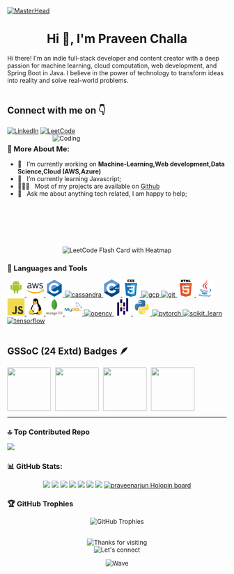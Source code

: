 [![MasterHead](https://firebasestorage.googleapis.com/v0/b/flexi-coding.appspot.com/o/dempgi7-520f8d5f-63d4-4453-8822-dbc149ae27f8.gif?alt=media&token=91c0c7b2-93c3-4029-b011-1a8703c5730d)](https://rishavchanda.io)
<h1 align="center">Hi 👋, I'm Praveen Challa</h1>

Hi there! I'm an indie full-stack developer and content creator with a deep passion for machine learning, cloud computation, web development, and Spring Boot in Java. I believe in the power of technology to transform ideas into reality and solve real-world problems.
<br/>
<br/>


## Connect with me on 👇

[![LinkedIn](https://img.shields.io/badge/LinkedIn--blue)](https://www.linkedin.com/in/praveen-challa-6043a3276/)
[![LeetCode](https://img.shields.io/badge/LeetCode--blue)](https://leetcode.com/u/Arjunkrishna1234/)
<img align="right" alt="Coding" width="400" src="https://cdn.dribbble.com/users/1162077/screenshots/3848914/programmer.gif">

### 🧐 More About Me:
- 🔭 &nbsp; I’m currently working on **Machine-Learning,Web development,Data Science,Cloud (AWS,Azure)**
- 🌱 &nbsp; I’m currently learning Javascript; 
- 👨🏻‍💻 &nbsp; Most of my projects are available on [Github]([https://github.com/praveenarjun?tab=repositories])
- 💬 &nbsp; Ask me about anything tech related, I am happy to help;
<br/>
<br/>

  <br/>
  <br/>
  <br/>

<p align="center">
  <img src="https://leetcard.jacoblin.cool/Arjunkrishna1234?theme=dark&font=Strait&ext=heatmap" alt="LeetCode Flash Card with Heatmap" />
</p>

### 🧰 Languages and Tools

<p align="left"> <a href="https://developer.android.com" target="_blank" rel="noreferrer"> <img src="https://raw.githubusercontent.com/devicons/devicon/master/icons/android/android-original-wordmark.svg" alt="android" width="40" height="40"/> </a> <a href="https://aws.amazon.com" target="_blank" rel="noreferrer"> <img src="https://raw.githubusercontent.com/devicons/devicon/master/icons/amazonwebservices/amazonwebservices-original-wordmark.svg" alt="aws" width="40" height="40"/> </a> <a href="https://www.cprogramming.com/" target="_blank" rel="noreferrer"> <img src="https://raw.githubusercontent.com/devicons/devicon/master/icons/c/c-original.svg" alt="c" width="40" height="40"/> </a> <a href="https://cassandra.apache.org/" target="_blank" rel="noreferrer"> <img src="https://www.vectorlogo.zone/logos/apache_cassandra/apache_cassandra-icon.svg" alt="cassandra" width="40" height="40"/> </a> <a href="https://www.w3schools.com/cpp/" target="_blank" rel="noreferrer"> <img src="https://raw.githubusercontent.com/devicons/devicon/master/icons/cplusplus/cplusplus-original.svg" alt="cplusplus" width="40" height="40"/> </a> <a href="https://www.w3schools.com/css/" target="_blank" rel="noreferrer"> <img src="https://raw.githubusercontent.com/devicons/devicon/master/icons/css3/css3-original-wordmark.svg" alt="css3" width="40" height="40"/> </a> <a href="https://cloud.google.com" target="_blank" rel="noreferrer"> <img src="https://www.vectorlogo.zone/logos/google_cloud/google_cloud-icon.svg" alt="gcp" width="40" height="40"/> </a> <a href="https://git-scm.com/" target="_blank" rel="noreferrer"> <img src="https://www.vectorlogo.zone/logos/git-scm/git-scm-icon.svg" alt="git" width="40" height="40"/> </a> <a href="https://www.w3.org/html/" target="_blank" rel="noreferrer"> <img src="https://raw.githubusercontent.com/devicons/devicon/master/icons/html5/html5-original-wordmark.svg" alt="html5" width="40" height="40"/> </a> <a href="https://www.java.com" target="_blank" rel="noreferrer"> <img src="https://raw.githubusercontent.com/devicons/devicon/master/icons/java/java-original.svg" alt="java" width="40" height="40"/> </a> <a href="https://developer.mozilla.org/en-US/docs/Web/JavaScript" target="_blank" rel="noreferrer"> <img src="https://raw.githubusercontent.com/devicons/devicon/master/icons/javascript/javascript-original.svg" alt="javascript" width="40" height="40"/> </a> <a href="https://www.linux.org/" target="_blank" rel="noreferrer"> <img src="https://raw.githubusercontent.com/devicons/devicon/master/icons/linux/linux-original.svg" alt="linux" width="40" height="40"/> </a> <a href="https://www.mongodb.com/" target="_blank" rel="noreferrer"> <img src="https://raw.githubusercontent.com/devicons/devicon/master/icons/mongodb/mongodb-original-wordmark.svg" alt="mongodb" width="40" height="40"/> </a> <a href="https://www.mysql.com/" target="_blank" rel="noreferrer"> <img src="https://raw.githubusercontent.com/devicons/devicon/master/icons/mysql/mysql-original-wordmark.svg" alt="mysql" width="40" height="40"/> </a> <a href="https://opencv.org/" target="_blank" rel="noreferrer"> <img src="https://www.vectorlogo.zone/logos/opencv/opencv-icon.svg" alt="opencv" width="40" height="40"/> </a> <a href="https://pandas.pydata.org/" target="_blank" rel="noreferrer"> <img src="https://raw.githubusercontent.com/devicons/devicon/2ae2a900d2f041da66e950e4d48052658d850630/icons/pandas/pandas-original.svg" alt="pandas" width="40" height="40"/> </a> <a href="https://www.python.org" target="_blank" rel="noreferrer"> <img src="https://raw.githubusercontent.com/devicons/devicon/master/icons/python/python-original.svg" alt="python" width="40" height="40"/> </a> <a href="https://pytorch.org/" target="_blank" rel="noreferrer"> <img src="https://www.vectorlogo.zone/logos/pytorch/pytorch-icon.svg" alt="pytorch" width="40" height="40"/> </a> <a href="https://scikit-learn.org/" target="_blank" rel="noreferrer"> <img src="https://upload.wikimedia.org/wikipedia/commons/0/05/Scikit_learn_logo_small.svg" alt="scikit_learn" width="40" height="40"/> </a> <a href="https://www.tensorflow.org" target="_blank" rel="noreferrer"> <img src="https://www.vectorlogo.zone/logos/tensorflow/tensorflow-icon.svg" alt="tensorflow" width="40" height="40"/> </a>
  
<br/>
<br/>

## GSSoC (24 Extd) Badges 🪶
<div style='display:flex; align-items:center; gap: 10px;' align='center'>
  <img src="https://gssoc.girlscript.tech/badges/1.png" width="100px" height="100px" />
  <img src="https://gssoc.girlscript.tech/badges/2.png" width="100px" height="100px" />
  <img src="https://gssoc.girlscript.tech/badges/3.png" width="100px" height="100px" />
  <img src="https://gssoc.girlscript.tech/badges/4.png" width="100px" height="100px" />
</div>


---

### 🔝 Top Contributed Repo
![](https://github-contributor-stats.vercel.app/api?username=praveenarjun&limit=5&theme=radical&combine_all_yearly_contributions=true)

### 📊 GitHub Stats:

<div align="center">
   <img height="180em" src="https://github-profile-summary-cards.vercel.app/api/cards/profile-details?username=praveenarjun&theme=github_dark" />
<img height="158em" src="https://github-profile-summary-cards.vercel.app/api/cards/stats?username=praveenarjun&theme=radical">
<img height="160em" src="https://github-profile-summary-cards.vercel.app/api/cards/repos-per-language?username=praveenarjun&theme=tokyonight">
<img height="160em" src="https://github-profile-summary-cards.vercel.app/api/cards/most-commit-language?username=praveenarjun&theme=dark">
<img height="160em" src="https://github-profile-summary-cards.vercel.app/api/cards/productive-time?username=praveenarjun&theme=tokyonight&utcOffset=8">
<img height="169em" src="https://github-readme-stats.vercel.app/api?username=praveenarjun&theme=tokyonight&hide_border=false&include_all_commits=false&count_private=false">
<img height="169em" src="https://github-readme-streak-stats.herokuapp.com/?user=praveenarjun&theme=radical">
<a href="https://holopin.me/praveenarjun">   <img src="https://holopin.me/praveenarjun" alt="praveenarjun Holopin board" /> </a>
</div>

### 🏆 GitHub Trophies

<p align="center">
  <img src="https://github-profile-trophy.vercel.app/?username=praveenarjun&theme=darkhub&no-frame=true&no-bg=false&margin-w=4&row=1" alt="GitHub Trophies" />
</p>

<br/>

<div align="center">
  <img src="https://readme-typing-svg.herokuapp.com?font=Fira+Code&weight=600&size=24&duration=3000&pause=1000&color=F7D433&center=true&vCenter=true&repeat=false&width=435&lines=Thanks+for+visiting!" alt="Thanks for visiting" />
</div>

<div align="center">
  <img src="https://readme-typing-svg.herokuapp.com?font=Fira+Code&weight=600&size=24&duration=3000&pause=1000&color=F7D433&center=true&vCenter=true&width=600&lines=Let's+connect+and+create+together!" alt="Let's connect" />
</div>

<p align="center">
  <img src="https://capsule-render.vercel.app/api?type=waving&color=gradient&height=100&section=footer" alt="Wave" />
</p>

